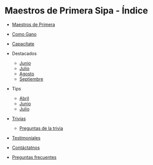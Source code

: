 # Maestros de Primera Sipa - Índice

- [Maestros de Primera](https://dipaolalatina.github.io/WebSite-Codelpa-MaestrosDP/maestros-de-primera/)

- [Como Gano](https://dipaolalatina.github.io/WebSite-Codelpa-MaestrosDP/como-gano/)

- [Capacítate](https://dipaolalatina.github.io/WebSite-Codelpa-MaestrosDP/capacitate/)

- Destacados
    - [Junio](https://dipaolalatina.github.io/WebSite-Codelpa-MaestrosDP/destacados/junio.html)
    - [Julio](https://dipaolalatina.github.io/WebSite-Codelpa-MaestrosDP/destacados/julio.html)
    - [Agosto](https://dipaolalatina.github.io/WebSite-Codelpa-MaestrosDP/destacados/agosto.html)
    - [Septiembre](https://dipaolalatina.github.io/WebSite-Codelpa-MaestrosDP/destacados/septiembre.html)

- Tips
    - [Abril](https://dipaolalatina.github.io/WebSite-Codelpa-MaestrosDP/tips/2022/abril.html)
    - [Junio](https://dipaolalatina.github.io/WebSite-Codelpa-MaestrosDP/tips/2022/junio.html)
    - [Julio](https://dipaolalatina.github.io/WebSite-Codelpa-MaestrosDP/tips/2022/julio.html)

- [Trivias](https://dipaolalatina.github.io/WebSite-Codelpa-MaestrosDP/trivias/)
    - [Preguntas de la trivia](https://dipaolalatina.github.io/WebSite-Codelpa-MaestrosDP/trivias/preguntas.html)

- [Testimoniales](https://dipaolalatina.github.io/WebSite-Codelpa-MaestrosDP/testimoniales)

- [Contáctatnos](https://dipaolalatina.github.io/WebSite-Codelpa-MaestrosDP/contactanos/)

- [Preguntas frecuentes](https://dipaolalatina.github.io/WebSite-Codelpa-MaestrosDP/preguntas-frecuentes/)
